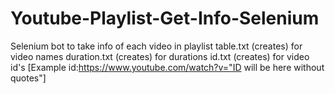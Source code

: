 # Youtube-Playlist-Get-Info-Selenium
Selenium bot to take info of each video in playlist
table.txt (creates) for video names
duration.txt (creates) for durations
id.txt (creates) for video id's [Example id:https://www.youtube.com/watch?v="ID will be here without quotes"]
